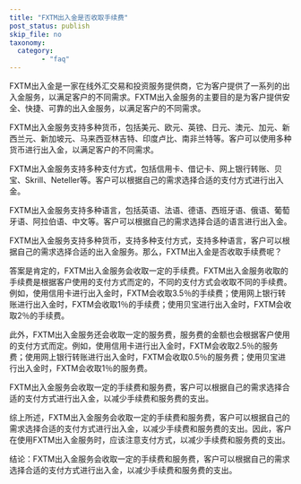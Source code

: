 ```yaml
---
title: "FXTM出入金是否收取手续费"
post_status: publish
skip_file: no
taxonomy:
  category:
        - "faq"
---
```


FXTM出入金是一家在线外汇交易和投资服务提供商，它为客户提供了一系列的出入金服务，以满足客户的不同需求。FXTM出入金服务的主要目的是为客户提供安全、快捷、可靠的出入金服务，以满足客户的不同需求。

FXTM出入金服务支持多种货币，包括美元、欧元、英镑、日元、澳元、加元、新西兰元、新加坡元、马来西亚林吉特、印度卢比、南非兰特等。客户可以使用多种货币进行出入金，以满足客户的不同需求。

FXTM出入金服务支持多种支付方式，包括信用卡、借记卡、网上银行转账、贝宝、Skrill、Neteller等。客户可以根据自己的需求选择合适的支付方式进行出入金。

FXTM出入金服务支持多种语言，包括英语、法语、德语、西班牙语、俄语、葡萄牙语、阿拉伯语、中文等。客户可以根据自己的需求选择合适的语言进行出入金。

FXTM出入金服务支持多种货币，支持多种支付方式，支持多种语言，客户可以根据自己的需求选择合适的出入金服务。那么，FXTM出入金是否收取手续费呢？

答案是肯定的，FXTM出入金服务会收取一定的手续费。FXTM出入金服务收取的手续费是根据客户使用的支付方式而定的，不同的支付方式会收取不同的手续费。例如，使用信用卡进行出入金时，FXTM会收取3.5％的手续费；使用网上银行转账进行出入金时，FXTM会收取1％的手续费；使用贝宝进行出入金时，FXTM会收取2％的手续费。

此外，FXTM出入金服务还会收取一定的服务费，服务费的金额也会根据客户使用的支付方式而定。例如，使用信用卡进行出入金时，FXTM会收取2.5％的服务费；使用网上银行转账进行出入金时，FXTM会收取0.5％的服务费；使用贝宝进行出入金时，FXTM会收取1％的服务费。

FXTM出入金服务会收取一定的手续费和服务费，客户可以根据自己的需求选择合适的支付方式进行出入金，以减少手续费和服务费的支出。

综上所述，FXTM出入金服务会收取一定的手续费和服务费，客户可以根据自己的需求选择合适的支付方式进行出入金，以减少手续费和服务费的支出。因此，客户在使用FXTM出入金服务时，应该注意支付方式，以减少手续费和服务费的支出。

结论：FXTM出入金服务会收取一定的手续费和服务费，客户可以根据自己的需求选择合适的支付方式进行出入金，以减少手续费和服务费的支出。
